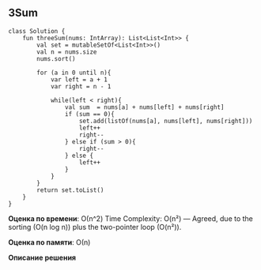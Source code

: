 ## 3Sum

```
class Solution {
    fun threeSum(nums: IntArray): List<List<Int>> {
        val set = mutableSetOf<List<Int>>()
        val n = nums.size
        nums.sort()

        for (a in 0 until n){
            var left = a + 1
            var right = n - 1

            while(left < right){
                val sum  = nums[a] + nums[left] + nums[right]
                if (sum == 0){
                    set.add(listOf(nums[a], nums[left], nums[right]))
                    left++
                    right--
                } else if (sum > 0){
                    right--
                } else {
                    left++
                }
            }
        }
        return set.toList()
    }
}

```

**Оценка по времени**: О(n^2)
Time Complexity: O(n²) — Agreed, due to the sorting (O(n log n)) plus the two-pointer loop (O(n²)).

**Оценка по памяти**: О(n)




**Описание решения**
```

```